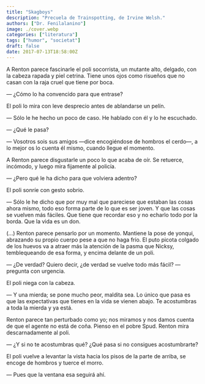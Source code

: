 ```yaml
---
title: "Skagboys"
description: "Precuela de Trainspotting, de Irvine Welsh."
authors: ["Dr. Fenilalanino"]
image: ./cover.webp
categories: ["literatura"]
tags: ["humor", "societat"]
draft: false
date: 2017-07-13T18:58:00Z
---
```


A Renton parece fascinarle el poli socorrista, un mutante alto, delgado, con la cabeza rapada y piel cetrina. Tiene unos ojos como risueños que no casan con la raja cruel que tiene por boca.

&mdash; ¿Cómo lo ha convencido para que entrase?

El poli lo mira con leve desprecio antes de ablandarse un pelín.

&mdash; Sólo le he hecho un poco de caso. He hablado con él y lo he escuchado.

&mdash; ¿Qué le pasa?

&mdash; Vosotros sois sus amigos —dice encogiéndose de hombros el cerdo—, a lo mejor os lo cuenta él mismo, cuando llegue el momento.

A Renton parece disgustarle un poco lo que acaba de oír. Se retuerce, incómodo, y luego mira fijamente al policía.

&mdash; ¿Pero qué le ha dicho para que volviera adentro?

El poli sonríe con gesto sobrio.

&mdash; Sólo le he dicho que por muy mal que pareciese que estaban las cosas ahora mismo, todo eso forma parte de lo que es ser joven. Y que las cosas se vuelven más fáciles. Que tiene que recordar eso y no echarlo todo por la borda. Que la vida es un don.

(...) Renton parece pensarlo por un momento. Mantiene la pose de yonqui, abrazando su propio cuerpo pese a que no haga frío. El puto picota colgado de los huevos va a atraer más la atención de la pasma que Nicksy, temblequeando de esa forma, y encima delante de un poli.

&mdash; ¿De verdad? Quiero decir, ¿de verdad se vuelve todo más fácil? —pregunta con urgencia.

El poli niega con la cabeza.

&mdash; Y una mierda; se pone mucho peor, maldita sea. Lo único que pasa es que las expectativas que tienes en la vida se vienen abajo. Te acostumbras a toda la mierda y ya está.

Renton parece tan perturbado como yo; nos miramos y nos damos cuenta de que el agente no está de coña. Pienso en el pobre Spud. Renton mira descarnadamente al poli.

&mdash; ¿Y si no te acostumbras qué? ¿Qué pasa si no consigues acostumbrarte?

El poli vuelve a levantar la vista hacia los pisos de la parte de arriba, se encoge de hombros y tuerce el morro.

&mdash; Pues que la ventana esa seguirá ahí.
